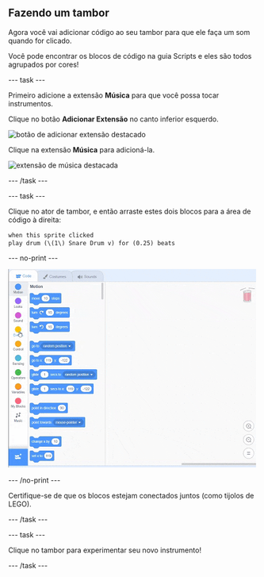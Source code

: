 ## Fazendo um tambor

Agora você vai adicionar código ao seu tambor para que ele faça um som quando for clicado.

Você pode encontrar os blocos de código na guia Scripts e eles são todos agrupados por cores!

--- task ---

Primeiro adicione a extensão **Música** para que você possa tocar instrumentos.

Clique no botão **Adicionar Extensão** no canto inferior esquerdo.

![botão de adicionar extensão destacado](images/add-extension-annotated.png)

Clique na extensão **Música** para adicioná-la.

![extensão de música destacada](images/click-music-annotated.png)

--- /task ---

--- task ---

Clique no ator de tambor, e então arraste estes dois blocos para a área de código à direita:

```blocks3
when this sprite clicked
play drum (\(1\) Snare Drum v) for (0.25) beats
```

--- no-print ---

![captura de tela](images/connect-block.gif)

--- /no-print ---

Certifique-se de que os blocos estejam conectados juntos (como tijolos de LEGO).

--- /task ---

--- task ---

Clique no tambor para experimentar seu novo instrumento!

--- /task ---